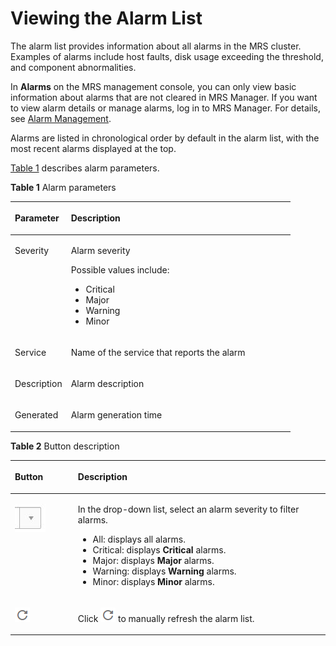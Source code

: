 # Viewing the Alarm List<a name="EN-US_TOPIC_0125375678"></a>

The alarm list provides information about all alarms in the MRS cluster. Examples of alarms include host faults, disk usage exceeding the threshold, and component abnormalities.

In  **Alarms** on the MRS management console, you can only view basic information about alarms that are not cleared in MRS Manager. If you want to view alarm details or manage alarms, log in to MRS Manager. For details, see [Alarm Management](alarm_management).

Alarms are listed in chronological order by default in the alarm list, with the most recent alarms displayed at the top.

[Table 1](#table5924273517010)  describes alarm parameters.

**Table  1**  Alarm parameters

<a name="table5924273517010"></a>
<table><thead align="left"><tr id="row2217974117010"><th class="cellrowborder" valign="top" width="20%" id="mcps1.2.3.1.1"><p id="p37124417010"><a name="p37124417010"></a><a name="p37124417010"></a>Parameter</p>
</th>
<th class="cellrowborder" valign="top" width="80%" id="mcps1.2.3.1.2"><p id="p5559965417010"><a name="p5559965417010"></a><a name="p5559965417010"></a>Description</p>
</th>
</tr>
</thead>
<tbody><tr id="row595250417010"><td class="cellrowborder" valign="top" width="20%" headers="mcps1.2.3.1.1 "><p id="p6693723117010"><a name="p6693723117010"></a><a name="p6693723117010"></a>Severity</p>
</td>
<td class="cellrowborder" valign="top" width="80%" headers="mcps1.2.3.1.2 "><p id="p101762121582"><a name="p101762121582"></a><a name="p101762121582"></a>Alarm severity</p>
<p id="p1355266114176"><a name="p1355266114176"></a><a name="p1355266114176"></a>Possible values include:</p>
<a name="ul5867101115831"></a><a name="ul5867101115831"></a><ul id="ul5867101115831"><li>Critical</li><li>Major</li><li>Warning</li><li>Minor</li></ul>
</td>
</tr>
<tr id="row431321819572"><td class="cellrowborder" valign="top" width="20%" headers="mcps1.2.3.1.1 "><p id="p1382637719572"><a name="p1382637719572"></a><a name="p1382637719572"></a>Service</p>
</td>
<td class="cellrowborder" valign="top" width="80%" headers="mcps1.2.3.1.2 "><p id="p71670511582"><a name="p71670511582"></a><a name="p71670511582"></a>Name of the service that reports the alarm</p>
</td>
</tr>
<tr id="row1556529017010"><td class="cellrowborder" valign="top" width="20%" headers="mcps1.2.3.1.1 "><p id="p459724117010"><a name="p459724117010"></a><a name="p459724117010"></a>Description</p>
</td>
<td class="cellrowborder" valign="top" width="80%" headers="mcps1.2.3.1.2 "><p id="p450390261582"><a name="p450390261582"></a><a name="p450390261582"></a>Alarm description</p>
</td>
</tr>
<tr id="row3264057817010"><td class="cellrowborder" valign="top" width="20%" headers="mcps1.2.3.1.1 "><p id="p4623164717010"><a name="p4623164717010"></a><a name="p4623164717010"></a>Generated</p>
</td>
<td class="cellrowborder" valign="top" width="80%" headers="mcps1.2.3.1.2 "><p id="p357407191582"><a name="p357407191582"></a><a name="p357407191582"></a>Alarm generation time</p>
</td>
</tr>
</tbody>
</table>

**Table  2**  Button description

<a name="table5058880151843"></a>
<table><thead align="left"><tr id="row48561247151843"><th class="cellrowborder" valign="top" width="20%" id="mcps1.2.3.1.1"><p id="p34778055151843"><a name="p34778055151843"></a><a name="p34778055151843"></a>Button</p>
</th>
<th class="cellrowborder" valign="top" width="80%" id="mcps1.2.3.1.2"><p id="p65559060151843"><a name="p65559060151843"></a><a name="p65559060151843"></a>Description</p>
</th>
</tr>
</thead>
<tbody><tr id="row53160630151843"><td class="cellrowborder" valign="top" width="20%" headers="mcps1.2.3.1.1 "><p id="p64136143151939"><a name="p64136143151939"></a><a name="p64136143151939"></a><a name="image40354382151939"></a><a name="image40354382151939"></a><span><img id="image40354382151939" src="figures/icon_mrs_cluster_state.jpg"></span></p>
</td>
<td class="cellrowborder" valign="top" width="80%" headers="mcps1.2.3.1.2 "><p id="p47479496151939"><a name="p47479496151939"></a><a name="p47479496151939"></a>In the drop-down list, select an alarm severity to filter alarms.</p>
<a name="ul24662286151939"></a><a name="ul24662286151939"></a><ul id="ul24662286151939"><li>All: displays all alarms.</li><li>Critical: displays <span class="parmvalue" id="parmvalue1458800615362"><a name="parmvalue1458800615362"></a><a name="parmvalue1458800615362"></a><b>Critical</b></span> alarms.</li><li>Major: displays <span class="parmvalue" id="parmvalue2412419915366"><a name="parmvalue2412419915366"></a><a name="parmvalue2412419915366"></a><b>Major</b></span> alarms.</li><li>Warning: displays <span class="parmvalue" id="parmvalue1964970015369"><a name="parmvalue1964970015369"></a><a name="parmvalue1964970015369"></a><b>Warning</b></span> alarms.</li><li>Minor: displays <span class="parmvalue" id="parmvalue3614253153613"><a name="parmvalue3614253153613"></a><a name="parmvalue3614253153613"></a><b>Minor</b></span> alarms.</li></ul>
</td>
</tr>
<tr id="row42104918151843"><td class="cellrowborder" valign="top" width="20%" headers="mcps1.2.3.1.1 "><p id="p58196289151939"><a name="p58196289151939"></a><a name="p58196289151939"></a><a name="image3778219415559"></a><a name="image3778219415559"></a><span><img id="image3778219415559" src="figures/icon_mrs_fresh_r.png"></span></p>
</td>
<td class="cellrowborder" valign="top" width="80%" headers="mcps1.2.3.1.2 "><p id="p12292998151939"><a name="p12292998151939"></a><a name="p12292998151939"></a>Click&nbsp;<a name="image55036940155521"></a><a name="image55036940155521"></a><span><img id="image55036940155521" src="figures/icon_mrs_fresh_r.png"></span>&nbsp;to manually refresh the alarm list.</p>
</td>
</tr>
</tbody>
</table>

